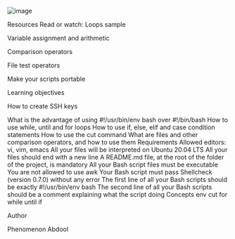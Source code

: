 ![image](https://github.com/binabdool/alx-system_engineering-devops/assets/121132708/8dc08368-d7f1-45c7-91ef-2e941eee90e2)




Resources Read or watch:
Loops sample


Variable assignment and arithmetic


Comparison operators



File test operators


Make your scripts portable



Learning objectives


How to create SSH keys



What is the advantage of using #!/usr/bin/env bash over #!/bin/bash
How to use while, until and for loops
How to use if, else, elif and case condition statements
How to use the cut command
What are files and other comparison operators, and how to use them
Requirements
Allowed editors: vi, vim, emacs
All your files will be interpreted on Ubuntu 20.04 LTS
All your files should end with a new line
A README.md file, at the root of the folder of the project, is mandatory
All your Bash script files must be executable
You are not allowed to use awk
Your Bash script must pass Shellcheck (version 0.7.0) without any error
The first line of all your Bash scripts should be exactly #!/usr/bin/env bash
The second line of all your Bash scripts should be a comment explaining what the script doing
Concepts
env
cut
for
while
until
if


Author

 Phenomenon Abdool
